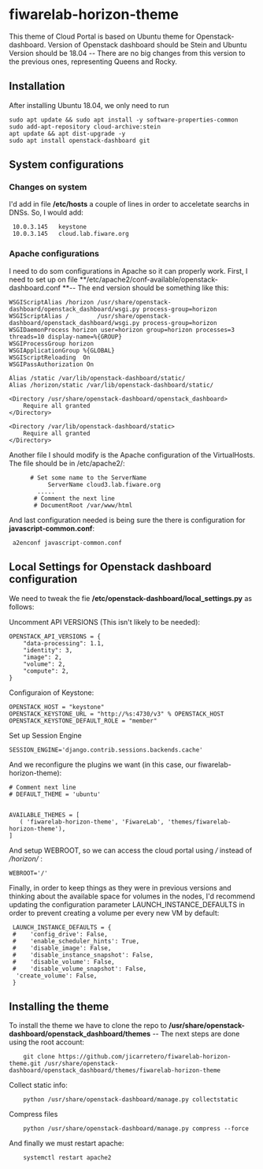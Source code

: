 # fiwarelab-horizon-theme

This theme of Cloud Portal is based on Ubuntu theme for Openstack-dashboard. Version of Openstack dashboard should be Stein
and Ubuntu Version should be 18.04 -- There are no big changes from this version to the previous ones, representing Queens and Rocky.

## Installation
After installing Ubuntu 18.04, we only need to run

    sudo apt update && sudo apt install -y software-properties-common
    sudo add-apt-repository cloud-archive:stein
    apt update && apt dist-upgrade -y
    sudo apt install openstack-dashboard git


## System configurations
### Changes on system
I'd add in file **/etc/hosts** a couple of lines in order to  acceletate searchs in DNSs. So, I would add:

     10.0.3.145   keystone
     10.0.3.145   cloud.lab.fiware.org

### Apache configurations
I need to do som configurations in Apache so it can properly work. First, I need to set up on file **/etc/apache2/conf-available/openstack-dashboard.conf **-- The end version should be something like this:

    WSGIScriptAlias /horizon /usr/share/openstack-dashboard/openstack_dashboard/wsgi.py process-group=horizon
    WSGIScriptAlias /        /usr/share/openstack-dashboard/openstack_dashboard/wsgi.py process-group=horizon
    WSGIDaemonProcess horizon user=horizon group=horizon processes=3 threads=10 display-name=%{GROUP}
    WSGIProcessGroup horizon
    WSGIApplicationGroup %{GLOBAL}
    WSGIScriptReloading  On
    WSGIPassAuthorization On
    
    Alias /static /var/lib/openstack-dashboard/static/
    Alias /horizon/static /var/lib/openstack-dashboard/static/
    
    <Directory /usr/share/openstack-dashboard/openstack_dashboard>
        Require all granted
    </Directory>
    
    <Directory /var/lib/openstack-dashboard/static>
        Require all granted
    </Directory>
    
 Another file I should modify is the Apache configuration of the VirtualHosts. The file should be in /etc/apache2/:
          
          # Set some name to the ServerName
               ServerName cloud3.lab.fiware.org
            .....
           # Comment the next line    
           # DocumentRoot /var/www/html

And last configuration needed is being sure the there is configuration for **javascript-common.conf**:

     a2enconf javascript-common.conf

## Local Settings for Openstack dashboard configuration
We need to tweak the fie **/etc/openstack-dashboard/local_settings.py** as follows:

Uncomment API VERSIONS (This isn't likely to be needed):

    OPENSTACK_API_VERSIONS = {
        "data-processing": 1.1,
        "identity": 3,
        "image": 2,
        "volume": 2,
        "compute": 2,
    }

Configuraion of Keystone:

    OPENSTACK_HOST = "keystone"
    OPENSTACK_KEYSTONE_URL = "http://%s:4730/v3" % OPENSTACK_HOST
    OPENSTACK_KEYSTONE_DEFAULT_ROLE = "member"

Set up Session Engine

    SESSION_ENGINE='django.contrib.sessions.backends.cache'

And we reconfigure the plugins we want (in this case, our fiwarelab-horizon-theme):
 
    # Comment next line
    # DEFAULT_THEME = 'ubuntu'
    
    
    AVAILABLE_THEMES = [
       ( 'fiwarelab-horizon-theme', 'FiwareLab', 'themes/fiwarelab-horizon-theme'),
    ]
    
    
And setup WEBROOT, so we can access the cloud portal using */* instead of */horizon/* :

    WEBROOT='/'
    
 Finally, in order to keep things as they were in previous versions and thinking about the available space for volumes in the nodes, I'd recommend updating the configuration parameter LAUNCH_INSTANCE_DEFAULTS in order to prevent creating a volume per every new VM by default:
 
     LAUNCH_INSTANCE_DEFAULTS = {
     #    'config_drive': False,
     #    'enable_scheduler_hints': True,
     #    'disable_image': False,
     #    'disable_instance_snapshot': False,
     #    'disable_volume': False,
     #    'disable_volume_snapshot': False,
      'create_volume': False,
     }

## Installing the theme
To install the theme we have to clone the repo to **/usr/share/openstack-dashboard/openstack_dashboard/themes** -- The next steps are done using the root account:

        git clone https://github.com/jicarretero/fiwarelab-horizon-theme.git /usr/share/openstack-dashboard/openstack_dashboard/themes/fiwarelab-horizon-theme
    
Collect static info:
    
        python /usr/share/openstack-dashboard/manage.py collectstatic

 Compress files
 
        python /usr/share/openstack-dashboard/manage.py compress --force
     
And finally we must restart apache:
     
        systemctl restart apache2
